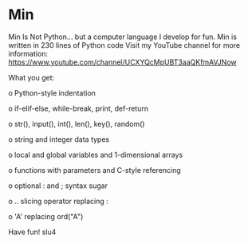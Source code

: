 # Min
Min Is Not Python... but a computer language I develop for fun. Min is written in 230 lines of Python code
Visit my YouTube channel for more information: https://www.youtube.com/channel/UCXYQcMpUBT3aaQKfmAVJNow


What you get:

o Python-style indentation

o if-elif-else, while-break, print, def-return

o str(), input(), int(), len(), key(), random()

o string and integer data types

o local and global variables and 1-dimensional arrays

o functions with parameters and C-style referencing

o optional : and ; syntax sugar

o .. slicing operator replacing :

o 'A' replacing ord("A")


Have fun!
slu4
